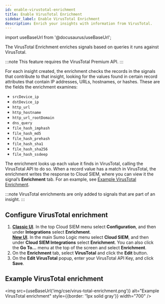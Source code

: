 ```yaml
---
id: enable-virustotal-enrichment
title: Enable VirusTotal Enrichment
sidebar_label: Enable VirusTotal Enrichment
description: Enrich your insights with information from VirusTotal.
---
```


import useBaseUrl from '@docusaurus/useBaseUrl';

The VirusTotal Enrichment enriches signals based on queries it runs against VirusTotal.

:::note
This feature requires the VirusTotal Premium API.
:::

For each insight created, the enrichment checks the records in the signals that contribute to that insight, looking for the values found in certain record attributes that contain IP addresses, URLs, hostnames, or hashes. These are the fields the enrichment examines:

* `srcDevice_ip`
* `dstDevice_ip`
* `http_url`
* `http_hostname`
* `http_url_rootDomain`
* `dns_query`
* `file_hash_imphash`
* `file_hash_md5`
* `file_hash_prehash`
* `file_hash_sha1`
* `file_hash_sha256`
* `file_hash_ssdeep`

The enrichment looks up each value it finds in VirusTotal, calling the VirusTotal API to do so. When a record value has a match in VirusTotal, the enrichment writes the response to Cloud SIEM, where you can view it the signal’s **Enrichment** tab. For an example, see [Example VirusTotal Enrichment](#example-virustotal-enrichment).

:::note
VirusTotal enrichments are only added to signals that are part of an insight.
:::

## Configure VirusTotal enrichment

1. [**Classic UI**](/docs/get-started/sumo-logic-ui-classic). In the top Cloud SIEM menu select **Configuration**, and then under **Integrations** select **Enrichment**. <br/>[**New UI**](/docs/get-started/sumo-logic-ui). In the main Sumo Logic menu select **Cloud SIEM**, and then under **Cloud SIEM Integrations** select **Enrichment**. You can also click the **Go To...** menu at the top of the screen and select **Enrichment**.  
1. On the **Enrichment** tab, select **VirusTotal** and click the **Edit** button.
2. On the **Edit VirusTotal** popup, enter your VirusTotal API Key, and click **Save**.

## Example VirusTotal enrichment
<img src={useBaseUrl('img/cse/virus-total-enrichment.png')} alt="Example VirusTotal enrichment" style={{border: '1px solid gray'}} width="700" />
